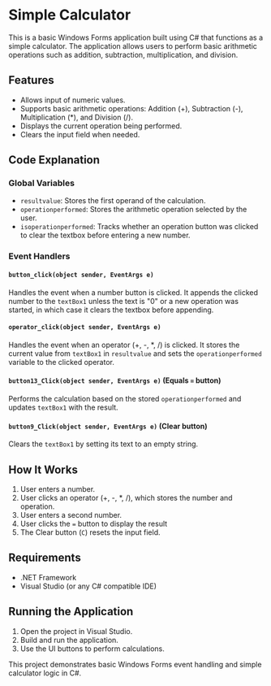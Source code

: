 # Simple Calculator

This is a basic Windows Forms application built using C# that functions as a simple calculator. The application allows users to perform basic arithmetic operations such as addition, subtraction, multiplication, and division.

## Features
- Allows input of numeric values.
- Supports basic arithmetic operations: Addition (+), Subtraction (-), Multiplication (*), and Division (/).
- Displays the current operation being performed.
- Clears the input field when needed.

## Code Explanation

### Global Variables
- `resultvalue`: Stores the first operand of the calculation.
- `operationperformed`: Stores the arithmetic operation selected by the user.
- `isoperationperformed`: Tracks whether an operation button was clicked to clear the textbox before entering a new number.

### Event Handlers

#### `button_click(object sender, EventArgs e)`
Handles the event when a number button is clicked. It appends the clicked number to the `textBox1` unless the text is "0" or a new operation was started, in which case it clears the textbox before appending.

#### `operator_click(object sender, EventArgs e)`
Handles the event when an operator (+, -, *, /) is clicked. It stores the current value from `textBox1` in `resultvalue` and sets the `operationperformed` variable to the clicked operator.

#### `button13_Click(object sender, EventArgs e)` (Equals `=` button)
Performs the calculation based on the stored `operationperformed` and updates `textBox1` with the result.

#### `button9_Click(object sender, EventArgs e)` (Clear button)
Clears the `textBox1` by setting its text to an empty string.

## How It Works
1. User enters a number.
2. User clicks an operator (+, -, *, /), which stores the number and operation.
3. User enters a second number.
4. User clicks the `=` button to display the result
5. The Clear button (`C`) resets the input field.

## Requirements
- .NET Framework
- Visual Studio (or any C# compatible IDE)

## Running the Application
1. Open the project in Visual Studio.
2. Build and run the application.
3. Use the UI buttons to perform calculations.

This project demonstrates basic Windows Forms event handling and simple calculator logic in C#.

